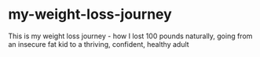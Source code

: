 # my-weight-loss-journey
This is my weight loss journey - how I lost 100 pounds naturally, going from an insecure fat kid to a thriving, confident, healthy adult
